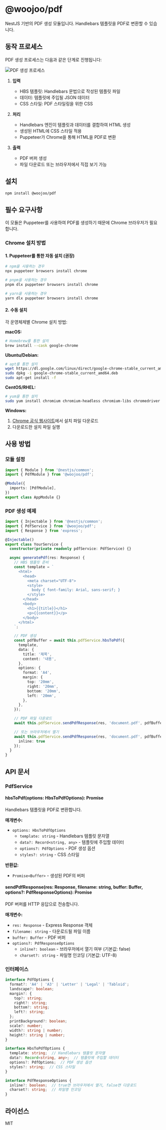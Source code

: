 # @woojoo/pdf

NestJS 기반의 PDF 생성 모듈입니다. Handlebars 템플릿을 PDF로 변환할 수 있습니다.

## 동작 프로세스

PDF 생성 프로세스는 다음과 같은 단계로 진행됩니다:

![PDF 생성 프로세스](docs/images/process-flow.svg)

1. **입력**
   - HBS 템플릿: Handlebars 문법으로 작성된 템플릿 파일
   - 데이터: 템플릿에 주입될 JSON 데이터
   - CSS 스타일: PDF 스타일링을 위한 CSS

2. **처리**
   - Handlebars 엔진이 템플릿과 데이터를 결합하여 HTML 생성
   - 생성된 HTML에 CSS 스타일 적용
   - Puppeteer가 Chrome을 통해 HTML을 PDF로 변환

3. **출력**
   - PDF 버퍼 생성
   - 파일 다운로드 또는 브라우저에서 직접 보기 가능

## 설치

```bash
npm install @woojoo/pdf
```

## 필수 요구사항

이 모듈은 Puppeteer를 사용하여 PDF를 생성하기 때문에 Chrome 브라우저가 필요합니다.

### Chrome 설치 방법

#### 1. Puppeteer를 통한 자동 설치 (권장)
```bash
# npm을 사용하는 경우
npx puppeteer browsers install chrome

# pnpm을 사용하는 경우
pnpm dlx puppeteer browsers install chrome

# yarn을 사용하는 경우
yarn dlx puppeteer browsers install chrome
```

#### 2. 수동 설치

각 운영체제별 Chrome 설치 방법:

**macOS:**
```bash
# Homebrew를 통한 설치
brew install --cask google-chrome
```

**Ubuntu/Debian:**
```bash
# apt를 통한 설치
wget https://dl.google.com/linux/direct/google-chrome-stable_current_amd64.deb
sudo dpkg -i google-chrome-stable_current_amd64.deb
sudo apt-get install -f
```

**CentOS/RHEL:**
```bash
# yum을 통한 설치
sudo yum install chromium chromium-headless chromium-libs chromedriver
```

**Windows:**
1. [Chrome 공식 웹사이트](https://www.google.com/chrome/)에서 설치 파일 다운로드
2. 다운로드한 설치 파일 실행

## 사용 방법

### 모듈 설정
```typescript
import { Module } from '@nestjs/common';
import { PdfModule } from '@woojoo/pdf';

@Module({
  imports: [PdfModule],
})
export class AppModule {}
```

### PDF 생성 예제

```typescript
import { Injectable } from '@nestjs/common';
import { PdfService } from '@woojoo/pdf';
import { Response } from 'express';

@Injectable()
export class YourService {
  constructor(private readonly pdfService: PdfService) {}

  async generatePdf(res: Response) {
    // HBS 템플릿 준비
    const template = `
      <html>
        <head>
          <meta charset="UTF-8">
          <style>
            body { font-family: Arial, sans-serif; }
          </style>
        </head>
        <body>
          <h1>{{title}}</h1>
          <p>{{content}}</p>
        </body>
      </html>
    `;

    // PDF 생성
    const pdfBuffer = await this.pdfService.hbsToPdf({
      template,
      data: {
        title: '제목',
        content: '내용',
      },
      options: {
        format: 'A4',
        margin: {
          top: '20mm',
          right: '20mm',
          bottom: '20mm',
          left: '20mm',
        },
      },
    });

    // PDF 파일 다운로드
    await this.pdfService.sendPdfResponse(res, 'document.pdf', pdfBuffer);

    // 또는 브라우저에서 열기
    await this.pdfService.sendPdfResponse(res, 'document.pdf', pdfBuffer, { 
      inline: true 
    });
  }
}
```

## API 문서

### PdfService

#### hbsToPdf(options: HbsToPdfOptions): Promise<Buffer>

Handlebars 템플릿을 PDF로 변환합니다.

**매개변수:**
- `options: HbsToPdfOptions`
  - `template: string` - Handlebars 템플릿 문자열
  - `data?: Record<string, any>` - 템플릿에 주입할 데이터
  - `options?: PdfOptions` - PDF 생성 옵션
  - `styles?: string` - CSS 스타일

**반환값:**
- `Promise<Buffer>` - 생성된 PDF의 버퍼

#### sendPdfResponse(res: Response, filename: string, buffer: Buffer, options?: PdfResponseOptions): Promise<void>

PDF 버퍼를 HTTP 응답으로 전송합니다.

**매개변수:**
- `res: Response` - Express Response 객체
- `filename: string` - 다운로드될 파일 이름
- `buffer: Buffer` - PDF 버퍼
- `options?: PdfResponseOptions`
  - `inline?: boolean` - 브라우저에서 열기 여부 (기본값: false)
  - `charset?: string` - 파일명 인코딩 (기본값: UTF-8)

### 인터페이스

```typescript
interface PdfOptions {
  format?: 'A4' | 'A3' | 'Letter' | 'Legal' | 'Tabloid';
  landscape?: boolean;
  margin?: {
    top?: string;
    right?: string;
    bottom?: string;
    left?: string;
  };
  printBackground?: boolean;
  scale?: number;
  width?: string | number;
  height?: string | number;
}

interface HbsToPdfOptions {
  template: string;  // Handlebars 템플릿 문자열
  data?: Record<string, any>;  // 템플릿에 주입할 데이터
  options?: PdfOptions;  // PDF 생성 옵션
  styles?: string;  // CSS 스타일
}

interface PdfResponseOptions {
  inline?: boolean;  // true면 브라우저에서 열기, false면 다운로드
  charset?: string;  // 파일명 인코딩
}
```

## 라이선스

MIT 
